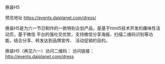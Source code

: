 换装H5

预览地址 https://events.daiplanet.com/dress/

换装H5是为六一节日制作的一款特别企划产品，是基于html5技术开发的趣味性活动页，基于微信
平台的强社交优势，支持微信分享海报、扫描二维码识别等功能，结合分享、转发达到品牌宣传、
活动促销的目的。


换装H5（再见六一）访问二维码：
 访问链接：http://events.daiplanet.com/dress
 
 

